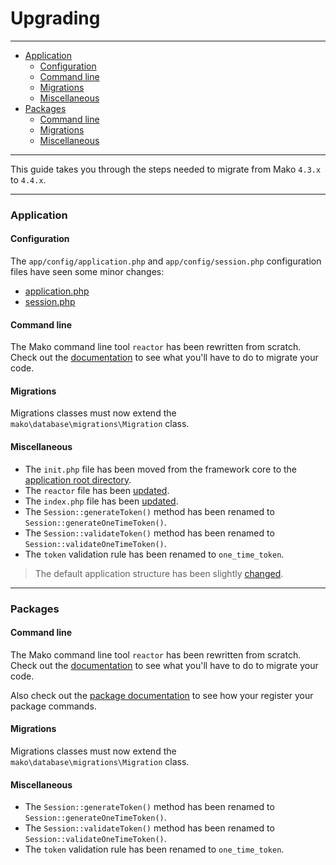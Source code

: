 # Upgrading

--------------------------------------------------------

* [Application](#application)
	- [Configuration](#application:configuration)
	- [Command line](#application:command-line)
	- [Migrations](#application:migrations)
	- [Miscellaneous](#application:miscellaneous)
* [Packages](#packages)
	- [Command line](#packages:command-line)
	- [Migrations](#packages:migrations)
	- [Miscellaneous](#packages:miscellaneous)

--------------------------------------------------------

This guide takes you through the steps needed to migrate from Mako ```4.3.x``` to ```4.4.x```.

--------------------------------------------------------


<a id="application"></a>

### Application

<a id="application:configuration"></a>

#### Configuration

The ```app/config/application.php``` and ```app/config/session.php``` configuration files have seen some minor changes:

* [application.php](https://github.com/mako-framework/app/blob/23cb6cdf3ccce2d686a69f45cf0ee6cd648b7207/app/config/application.php)
* [session.php](https://github.com/mako-framework/app/blob/bbf29d5fad11cd0bc9d8a1434d53f3eb03b10ed1/app/config/session.php)
 
<a id="application:command-line"></a>

#### Command line

The Mako command line tool ```reactor``` has been rewritten from scratch. Check out the [documentation](:base_url:/docs/:version:/command-line:basics) to see what you'll have to do to migrate your code.

<a id="application:migrations"></a>

#### Migrations

Migrations classes must now extend the ```mako\database\migrations\Migration``` class.

<a id="application:miscellaneous"></a>

#### Miscellaneous

* The ```init.php``` file has been moved from the framework core to the [application root directory](https://github.com/mako-framework/app/blob/5bfb27b6e22cb87c088cc0bc56d1328c15f34953/app/init.php).
* The ```reactor``` file has been [updated](https://github.com/mako-framework/app/blob/a158f548542ddce065726149a0e96302250cb372/app/reactor).
* The ```index.php``` file has been [updated](https://github.com/mako-framework/app/blob/a158f548542ddce065726149a0e96302250cb372/public/index.php).
* The ```Session::generateToken()``` method has been renamed to ```Session::generateOneTimeToken()```.
* The ```Session::validateToken()``` method has been renamed to ```Session::validateOneTimeToken()```.
* The ```token``` validation rule has been renamed to ```one_time_token```.

> The default application structure has been slightly [changed](https://github.com/mako-framework/app/tree/a158f548542ddce065726149a0e96302250cb372).

--------------------------------------------------------

<a id="packages"></a>

### Packages

<a id="packages:command-line"></a>

#### Command line

The Mako command line tool ```reactor``` has been rewritten from scratch. Check out the [documentation](:base_url:/docs/:version:/command-line:basics) to see what you'll have to do to migrate your code.

Also check out the [package documentation](:base_url:/docs/:version:/packages:packages) to see how your register your package commands.

<a id="packages:migrations"></a>

#### Migrations

Migrations classes must now extend the ```mako\database\migrations\Migration``` class.

<a id="packages:miscellaneous"></a>

#### Miscellaneous

* The ```Session::generateToken()``` method has been renamed to ```Session::generateOneTimeToken()```.
* The ```Session::validateToken()``` method has been renamed to ```Session::validateOneTimeToken()```.
* The ```token``` validation rule has been renamed to ```one_time_token```.
